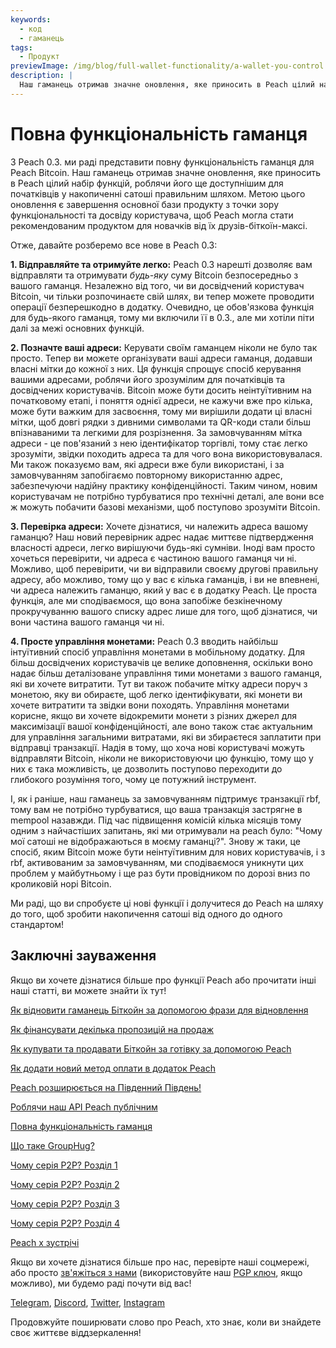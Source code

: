 ```yaml
---
keywords:
  - код
  - гаманець
tags:
  - Продукт
previewImage: /img/blog/full-wallet-functionality/a-wallet-you-control.png
description: |
  Наш гаманець отримав значне оновлення, яке приносить в Peach цілий набір функцій, роблячи його ще доступнішим для початківців у накопиченні сатоші правильним шляхом.
---
```


# Повна функціональність гаманця

З Peach 0.3. ми раді представити повну функціональність гаманця для Peach Bitcoin. Наш гаманець отримав значне оновлення, яке приносить в Peach цілий набір функцій, роблячи його ще доступнішим для початківців у накопиченні сатоші правильним шляхом. Метою цього оновлення є завершення основної бази продукту з точки зору функціональності та досвіду користувача, щоб Peach могла стати рекомендованим продуктом для новачків від їх друзів-біткоїн-максі.

Отже, давайте розберемо все нове в Peach 0.3:

**1. Відправляйте та отримуйте легко:** Peach 0.3 нарешті дозволяє вам відправляти та отримувати _будь-яку_ суму Bitcoin безпосередньо з вашого гаманця. Незалежно від того, чи ви досвідчений користувач Bitcoin, чи тільки розпочинаєте свій шлях, ви тепер можете проводити операції безперешкодно в додатку. Очевидно, це обов'язкова функція для будь-якого гаманця, тому ми включили її в 0.3., але ми хотіли піти далі за межі основних функцій.

**2. Позначте ваші адреси:** Керувати своїм гаманцем ніколи не було так просто. Тепер ви можете організувати ваші адреси гаманця, додавши власні мітки до кожної з них. Ця функція спрощує спосіб керування вашими адресами, роблячи його зрозумілим для початківців та досвідчених користувачів.
Bitcoin може бути досить неінтуїтивним на початковому етапі, і поняття однієї адреси, не кажучи вже про кілька, може бути важким для засвоєння, тому ми вирішили додати ці власні мітки, щоб довгі рядки з дивними символами та QR-коди стали більш впізнаваними та легкими для розрізнення. За замовчуванням мітка адреси - це пов'язаний з нею ідентифікатор торгівлі, тому стає легко зрозуміти, звідки походить адреса та для чого вона використовувалася.
Ми також показуємо вам, які адреси вже були використані, і за замовчуванням запобігаємо повторному використанню адрес, забезпечуючи надійну практику конфіденційності.
Таким чином, новим користувачам не потрібно турбуватися про технічні деталі, але вони все ж можуть побачити базові механізми, щоб поступово зрозуміти Bitcoin.

**3. Перевірка адреси:** Хочете дізнатися, чи належить адреса вашому гаманцю? Наш новий перевірник адрес надає миттєве підтвердження власності адреси, легко вирішуючи будь-які сумніви.
Іноді вам просто хочеться перевірити, чи адреса є частиною вашого гаманця чи ні. Можливо, щоб перевірити, чи ви відправили своєму другові правильну адресу, або можливо, тому що у вас є кілька гаманців, і ви не впевнені, чи адреса належить гаманцю, який у вас є в додатку Peach. Це проста функція, але ми сподіваємося, що вона запобіже безкінечному прокручуванню вашого списку адрес лише для того, щоб дізнатися, чи вони частина вашого гаманця чи ні.

**4. Просте управління монетами:** Peach 0.3 вводить найбільш інтуїтивний спосіб управління монетами в мобільному додатку. Для більш досвідчених користувачів це велике доповнення, оскільки воно надає більш деталізоване управління тими монетами з вашого гаманця, які ви хочете витратити. Тут ви також побачите мітку адреси поруч з монетою, яку ви обираєте, щоб легко ідентифікувати, які монети ви хочете витратити та звідки вони походять.
Управління монетами корисне, якщо ви хочете відокремити монети з різних джерел для максимізації вашої конфіденційності, але воно також стає актуальним для управління загальними витратами, які ви збираєтеся заплатити при відправці транзакції. Надія в тому, що хоча нові користувачі можуть відправляти Bitcoin, ніколи не використовуючи цю функцію, тому що у них є така можливість, це дозволить поступово переходити до глибокого розуміння того, чому це потужний інструмент.

І, як і раніше, наш гаманець за замовчуванням підтримує транзакції rbf, тому вам не потрібно турбуватися, що ваша транзакція застрягне в mempool назавжди. Під час підвищення комісій кілька місяців тому одним з найчастіших запитань, які ми отримували на peach було: "Чому мої сатоші не відображаються в моєму гаманці?". Знову ж таки, це спосіб, яким Bitcoin може бути неінтуїтивним для нових користувачів, і з rbf, активованим за замовчуванням, ми сподіваємося уникнути цих проблем у майбутньому і ще раз бути провідником по дорозі вниз по кроликовій норі Bitcoin.

Ми раді, що ви спробуєте ці нові функції і долучитеся до Peach на шляху до того, щоб зробити накопичення сатоші від одного до одного стандартом!

## Заключні зауваження

Якщо ви хочете дізнатися більше про функції Peach або прочитати інші наші статті, ви можете знайти їх тут!

[Як відновити гаманець Біткойн за допомогою фрази для відновлення](https://peachbitcoin.com/uk/blog/how-to-restore-peach-wallet/)

[Як фінансувати декілька пропозицій на продаж](https://peachbitcoin.com/uk/blog/funding-multiple-sell-offers/)

[Як купувати та продавати Біткойн за готівку за допомогою Peach](https://peachbitcoin.com/uk/blog/how-to-buy-and-sell-bitcoin-with-cash-using-peach/)

[Як додати новий метод оплати в додаток Peach](https://peachbitcoin.com/uk/blog/how-to-add-a-payment-method/)

[Peach розширюється на Південний Південь!](https://peachbitcoin.com/uk/blog/peach-expands-to-the-global-south/)

[Роблячи наш API Peach публічним](https://peachbitcoin.com/uk/blog/making-our-peach-api-public/)

[Повна функціональність гаманця](https://peachbitcoin.com/uk/blog/full-wallet-functionality/)

[Що таке GroupHug?](https://peachbitcoin.com/uk/blog/group-hug/)

[Чому серія P2P? Розділ 1](https://peachbitcoin.com/uk/blog/why-p2p-chapter-1/)

[Чому серія P2P? Розділ 2](https://peachbitcoin.com/uk/blog/why-p2p-chapter-2/)

[Чому серія P2P? Розділ 3](https://peachbitcoin.com/uk/blog/why-p2p-chapter-3-circular-economies/)

[Чому серія P2P? Розділ 4](https://peachbitcoin.com/uk/blog/why-p2p-chapter-4-chains-of-trust/)

[Peach x зустрічі](https://peachbitcoin.com/uk/blog/peach-for-meetups/)

Якщо ви хочете дізнатися більше про нас, перевірте наші соцмережі, або просто [зв'яжіться з нами](mailto:hello@peachbitcoin.com) (використовуйте наш [PGP ключ](https://keys.openpgp.org/vks/v1/by-fingerprint/48339A19645E2E53488E0E5479E1B270FACD1BD2), якщо можливо), ми будемо раді почути від вас!

[Telegram](https://t.me/+GkOW1J-ixBBkZWRk), [Discord](https://discord.gg/ypeHz3SW54), [Twitter](https://twitter.com/peachbitcoin), [Instagram](https://instagram.com/peachbitcoin)

Продовжуйте поширювати слово про Peach, хто знає, коли ви знайдете своє життєве віддзеркалення!
